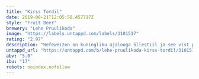 ```yaml
---
title: "Kirss Tordil"
date: 2019-08-21T12:05:58.457717Z
style: "Fruit Beer"
brewery: "Lehe Pruulikoda"
image: "https://labels.untappd.com/labels/3101517"
rating: "2.97"
description: "Hefeweizen on kuningliku ajalooga õllestiil ja see vist pelutabki stiilidega katsetajad eemale. Sellest on natuke kahju, sest tegemist on väga erilise ja põneva õllega. Meie otsustasime selle uhke õlle segada seljatäie Morello kirssidega. Tulemuseks on sügavpunane ja pisut hägune õlu kus saavad kokku ajaline ja ajatu, et üksteis täiendades päris uusi ja põnevaid elamusi luua."
untappd_url: "https://untappd.com/b/lehe-pruulikoda-kirss-tordil/3101517"
abv: "5.0"
ibu: "17"
robots: noindex,nofollow
---
```

